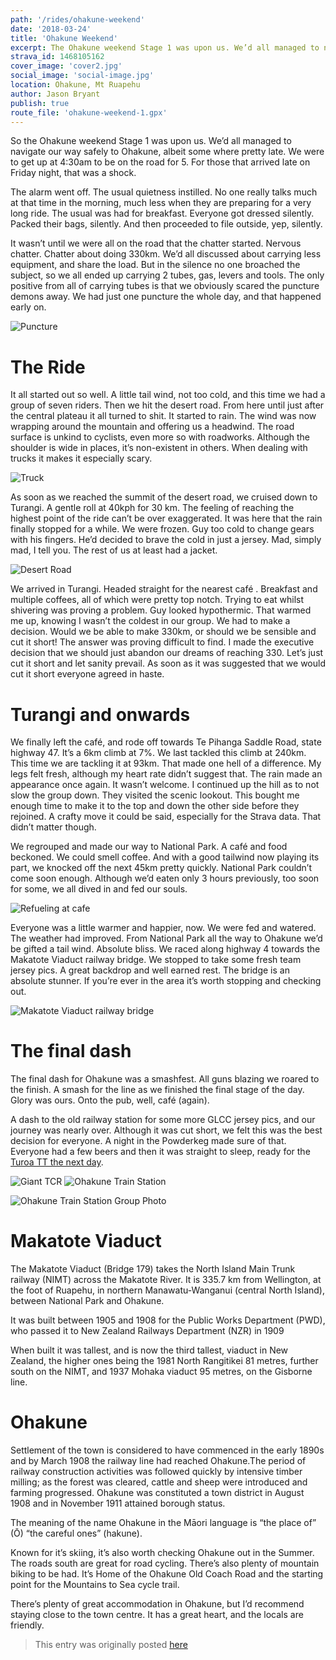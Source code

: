 ```yaml
---
path: '/rides/ohakune-weekend'
date: '2018-03-24'
title: 'Ohakune Weekend'
excerpt: The Ohakune weekend Stage 1 was upon us. We’d all managed to navigate our way safely to Ohakune, albeit some where pretty late. We were to get up at 4:30am to be on the road for 5. For those that arrived late on Friday night, that was a shock.
strava_id: 1468105162
cover_image: 'cover2.jpg'
social_image: 'social-image.jpg'
location: Ohakune, Mt Ruapehu
author: Jason Bryant
publish: true
route_file: 'ohakune-weekend-1.gpx'
---
```


So the Ohakune weekend Stage 1 was upon us. We’d all managed to navigate our way safely to Ohakune, albeit some where pretty late. We were to get up at 4:30am to be on the road for 5. For those that arrived late on Friday night, that was a shock.

The alarm went off. The usual quietness instilled. No one really talks much at that time in the morning, much less when they are preparing for a very long ride. The usual was had for breakfast. Everyone got dressed silently. Packed their bags, silently. And then proceeded to file outside, yep, silently.

It wasn’t until we were all on the road that the chatter started. Nervous chatter. Chatter about doing 330km. We’d all discussed about carrying less equipment, and share the load. But in the silence no one broached the subject, so we all ended up carrying 2 tubes, gas, levers and tools. The only positive from all of carrying tubes is that we obviously scared the puncture demons away. We had just one puncture the whole day, and that happened early on.

![Puncture](01.jpg 'The only puncture of the day.')

# The Ride

It all started out so well. A little tail wind, not too cold, and this time we had a group of seven riders. Then we hit the desert road. From here until just after the central plateau it all turned to shit. It started to rain. The wind was now wrapping around the mountain and offering us a headwind. The road surface is unkind to cyclists, even more so with roadworks. Although the shoulder is wide in places, it’s non-existent in others. When dealing with trucks it makes it especially scary.

![Truck](IMG_3413.jpg 'Dealing with trucks early in the morning was slightly terrifying.')

As soon as we reached the summit of the desert road, we cruised down to Turangi. A gentle roll at 40kph for 30 km. The feeling of reaching the highest point of the ride can’t be over exaggerated. It was here that the rain finally stopped for a while. We were frozen. Guy too cold to change gears with his fingers. He’d decided to brave the cold in just a jersey. Mad, simply mad, I tell you. The rest of us at least had a jacket.

![Desert Road](IMG_0913.jpg 'Desert road.')

We arrived in Turangi. Headed straight for the <marker-link lat="-38.9899245" lng="175.8070904" zoom="15" label="A">nearest café </marker-link>. Breakfast and multiple coffees, all of which were pretty top notch. Trying to eat whilst shivering was proving a problem. Guy looked hypothermic. That warmed me up, knowing I wasn’t the coldest in our group. We had to make a decision. Would we be able to make 330km, or should we be sensible and cut it short! The answer was proving difficult to find. I made the executive decision that we should just abandon our dreams of reaching 330. Let’s just cut it short and let sanity prevail. As soon as it was suggested that we would cut it short everyone agreed in haste.

# Turangi and onwards

We finally left the café, and rode off towards Te Pihanga Saddle Road, state highway 47. It’s a 6km climb at 7%. We last tackled this climb at 240km. This time we are tackling it at 93km. That made one hell of a difference. My legs felt fresh, although my heart rate didn’t suggest that. The rain made an appearance once again. It wasn’t welcome. I continued up the hill as to not slow the group down. They visited the scenic lookout. This bought me enough time to make it to the top and down the other side before they rejoined. A crafty move it could be said, especially for the Strava data. That didn’t matter though.

We regrouped and made our way to National Park. A <marker-link lat="-39.176939" lng="175.3995913" zoom="15" label="B">café</marker-link> and food beckoned. We could smell coffee. And with a good tailwind now playing its part, we knocked off the next 45km pretty quickly. National Park couldn’t come soon enough. Although we’d eaten only 3 hours previously, too soon for some, we all dived in and fed our souls.

![Refueling at cafe](IMG_9488.jpg 'Refueling at cafe.')

Everyone was a little warmer and happier, now. We were fed and watered. The weather had improved. From National Park all the way to Ohakune we’d be gifted a tail wind. Absolute bliss. We raced along highway 4 towards the Makatote Viaduct railway bridge. We stopped to take some fresh team jersey pics. A great backdrop and well earned rest. The bridge is an absolute stunner. If you’re ever in the area it’s worth stopping and checking out.

![Makatote Viaduct railway bridge](IMG_9500.jpg 'Makatote Viaduct railway bridge')

# The final dash

The final dash for Ohakune was a smashfest. All guns blazing we roared to the finish. A smash for the line as we finished the final stage of the day. Glory was ours. Onto the pub, well, café (again).

A dash to the old railway station for some more GLCC jersey pics, and our journey was nearly over. Although it was cut short, we felt this was the best decision for everyone. A night in the Powderkeg made sure of that. Everyone had a few beers and then it was straight to sleep, ready for the [Turoa TT the next day](/rides/turoa-nz-only-cycling-climb).

![Giant TCR](giant_tcr.jpg 'Giant TCR #baap (bike against a pole)')
![Ohakune Train Station](IMG_3485.jpg 'Ohakune Train Station')

![Ohakune Train Station Group Photo](IMG_5005.jpg 'Grey Lynn Cycle Club Group Photo')

# Makatote Viaduct

<marker-link lat="-39.2669636" lng="175.3878905" zoom="15" label="C">The Makatote Viaduct (Bridge 179)</marker-link> takes the North Island Main Trunk railway (NIMT) across the Makatote River. It is 335.7 km from Wellington, at the foot of Ruapehu, in northern Manawatu-Wanganui (central North Island), between National Park and Ohakune.

It was built between 1905 and 1908 for the Public Works Department (PWD), who passed it to New Zealand Railways Department (NZR) in 1909

When built it was tallest, and is now the third tallest, viaduct in New Zealand, the higher ones being the 1981 North Rangitikei 81 metres, further south on the NIMT, and 1937 Mohaka viaduct 95 metres, on the Gisborne line.

# Ohakune

<marker-link lat="-39.418654" lng="175.399945" zoom="15" label="D">Settlement of the town</marker-link> is considered to have commenced in the early 1890s and by March 1908 the railway line had reached Ohakune.The period of railway construction activities was followed quickly by intensive timber milling; as the forest was cleared, cattle and sheep were introduced and farming progressed. Ohakune was constituted a town district in August 1908 and in November 1911 attained borough status.

The meaning of the name Ohakune in the Māori language is “the place of” (Ō) “the careful ones” (hakune).

Known for it’s skiing, it’s also worth checking Ohakune out in the Summer. The roads south are great for road cycling. There’s also plenty of mountain biking to be had. It’s Home of the Ohakune Old Coach Road and the starting point for the Mountains to Sea cycle trail.

There’s plenty of great accommodation in Ohakune, but I’d recommend staying close to the town centre. It has a great heart, and the locals are friendly.

> This entry was originally posted [here](http://greylynncycleclub.com/ohakune-weekend-stage-1/)
